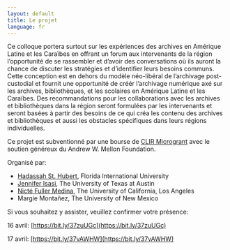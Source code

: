 ```yaml
---
layout: default
title: Le projet
language: fr
---
```


Ce colloque portera surtout sur les expériences des archives en Amérique Latine et les Caraïbes en offrant un forum aux intervenants de la région l’opportunité de se rassembler et d’avoir des conversations où ils auront la chance de discuter les stratégies et d’identifier leurs besoins communs. Cette conception est en dehors du modèle néo-libéral de l’archivage post-custodial et fournit une opportunité de créér l’archivage numérique axé sur les archives, bibliothèques, et les scolaires en Amérique Latine et les Caraïbes. Des recommandations pour les collaborations avec les archives et bibliothèques dans la région seront formulées par les intervenants et seront basées à partir des besoins de ce qui créa les contenu des archives et bibliothèques et aussi les obstacles spécifiques dans leurs régions individuelles. 

Ce projet est subventionné par une bourse de [CLIR Microgrant](https://www.clir.org/fellowships/postdoc/projsandpubs/) avec le soutien généreux du Andrew W. Mellon Foundation. 

Organisé par:

- [Hadassah St. Hubert](https://www.linkedin.com/in/hadassah-st-hubert-ph-d-03b2362a/), Florida International University
- [Jennifer Isasi](https://dr.jenniferisasi.com), The University of Texas at Austin
- [Nicté Fuller Medina](https://nfullerm.wixsite.com/website), The University of California, Los Angeles
- Margie Montañez, The University of New Mexico

Si vous souhaitez y assister, veuillez confirmer votre présence: 

16 avril: [https://bit.ly/37zuUGc](https://bit.ly/37zuUGc)

17 avril: [https://bit.ly/37vAWHW](https://bit.ly/37vAWHW)